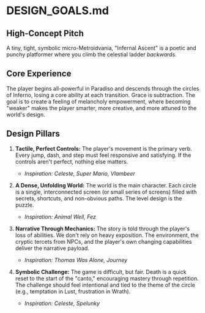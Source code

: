 # DESIGN_GOALS.md

## High-Concept Pitch

A tiny, tight, symbolic micro-Metroidvania, "Infernal Ascent" is a poetic and punchy platformer where you climb the celestial ladder _backwards_.

## Core Experience

The player begins all-powerful in Paradiso and descends through the circles of Inferno, losing a core ability at each transition. Grace is subtraction. The goal is to create a feeling of melancholy empowerment, where becoming "weaker" makes the player smarter, more creative, and more attuned to the world's design.

## Design Pillars

1.  **Tactile, Perfect Controls:** The player's movement is the primary verb. Every jump, dash, and step must feel responsive and satisfying. If the controls aren't perfect, nothing else matters.

    - _Inspiration: Celeste, Super Mario, Vlambeer_

2.  **A Dense, Unfolding World:** The world is the main character. Each circle is a single, interconnected screen (or small series of screens) filled with secrets, shortcuts, and non-obvious paths. The level design is the puzzle.

    - _Inspiration: Animal Well, Fez_

3.  **Narrative Through Mechanics:** The story is told through the player's loss of abilities. We don't rely on heavy exposition. The environment, the cryptic tercets from NPCs, and the player's own changing capabilities deliver the narrative payload.

    - _Inspiration: Thomas Was Alone, Journey_

4.  **Symbolic Challenge:** The game is difficult, but fair. Death is a quick reset to the start of the "canto," encouraging mastery through repetition. The challenge should feel intentional and tied to the theme of the circle (e.g., temptation in Lust, frustration in Wrath).
    - _Inspiration: Celeste, Spelunky_
